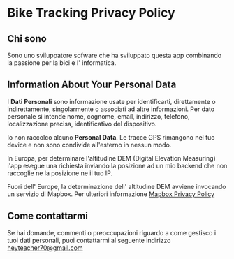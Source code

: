 Bike Tracking Privacy Policy
===

Chi sono
---
Sono uno sviluppatore sofware che ha sviluppato questa app combinando la passione per la bici e l' informatica.


Information About Your Personal Data
------


I __Dati Personali__  sono informazione usate per identificarti, direttamente o indirettamente, singolarmente o associati ad altre informazioni. Per dato personale si intende nome, cognome, email, indirizzo, telefono, localizzazione precisa, identificativo del dispositivo.

Io non raccolco alcuno __Personal Data__. Le tracce GPS rimangono nel tuo device e non sono condivide all'esterno in nessun modo.

In Europa, per determinare l'altitudine DEM (Digital Elevation Measuring) l'app esegue una richiesta inviando la posizione ad un mio backend che non raccoglie ne la posizione ne il tuo IP. 

Fuori dell' Europe, la determinazione dell' altitudine DEM avviene invocando un servizio di Mapbox. Per ulteriori informazione [Mapbox Privacy Policy](https://www.mapbox.com/legal/privacy/)

Come contattarmi
---

Se hai domande, commenti o preoccupazioni riguardo a come gestisco i tuoi dati personali, puoi contattarmi al seguente indirizzo [heyteacher70@gmail.com](mailto:heyteacher70@gmail.com)

